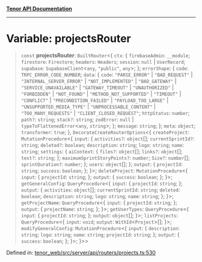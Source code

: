 [**Tenor API Documentation**](../../README.md)

***

# Variable: projectsRouter

> `const` **projectsRouter**: `BuiltRouter`\<\{ `ctx`: \{ `firebaseAdmin`: `__module`; `firestore`: `Firestore`; `headers`: `Headers`; `session`: `null` \| `UserRecord`; `supabase`: `SupabaseClient`\<`any`, `"public"`, `any`\>; \}; `errorShape`: \{ `code`: `TRPC_ERROR_CODE_NUMBER`; `data`: \{ `code`: `"PARSE_ERROR"` \| `"BAD_REQUEST"` \| `"INTERNAL_SERVER_ERROR"` \| `"NOT_IMPLEMENTED"` \| `"BAD_GATEWAY"` \| `"SERVICE_UNAVAILABLE"` \| `"GATEWAY_TIMEOUT"` \| `"UNAUTHORIZED"` \| `"FORBIDDEN"` \| `"NOT_FOUND"` \| `"METHOD_NOT_SUPPORTED"` \| `"TIMEOUT"` \| `"CONFLICT"` \| `"PRECONDITION_FAILED"` \| `"PAYLOAD_TOO_LARGE"` \| `"UNSUPPORTED_MEDIA_TYPE"` \| `"UNPROCESSABLE_CONTENT"` \| `"TOO_MANY_REQUESTS"` \| `"CLIENT_CLOSED_REQUEST"`; `httpStatus`: `number`; `path?`: `string`; `stack?`: `string`; `zodError`: `null` \| `typeToFlattenedError`\<`any`, `string`\>; \}; `message`: `string`; \}; `meta`: `object`; `transformer`: `true`; \}, `DecorateCreateRouterOptions`\<\{ `createProject`: `MutationProcedure`\<\{ `input`: \{ `activities?`: `object`[]; `currentSprintId?`: `string`; `deleted?`: `boolean`; `description`: `string`; `logo`: `string`; `name`: `string`; `settings`: \{ `aiContext`: \{ `files?`: `object`[]; `links?`: `object`[]; `text?`: `string`; \}; `maximumSprintStoryPoints?`: `number`; `Size?`: `number`[]; `sprintDuration?`: `number`; \}; `users`: `object`[]; \}; `output`: \{ `projectId`: `string`; `success`: `boolean`; \}; \}\>; `deleteProject`: `MutationProcedure`\<\{ `input`: \{ `projectId`: `string`; \}; `output`: \{ `success`: `boolean`; \}; \}\>; `getGeneralConfig`: `QueryProcedure`\<\{ `input`: \{ `projectId`: `string`; \}; `output`: \{ `activities`: `object`[]; `currentSprintId`: `string`; `deleted`: `boolean`; `description`: `string`; `logo`: `string`; `name`: `string`; \}; \}\>; `getProjectName`: `QueryProcedure`\<\{ `input`: \{ `projectId`: `string`; \}; `output`: \{ `projectName`: `string`; \}; \}\>; `getUserTypes`: `QueryProcedure`\<\{ `input`: \{ `projectId`: `string`; \}; `output`: `object`[]; \}\>; `listProjects`: `QueryProcedure`\<\{ `input`: `void`; `output`: `WithId`\<`Project`\>[]; \}\>; `modifyGeneralConfig`: `MutationProcedure`\<\{ `input`: \{ `description`: `string`; `logo`: `string`; `name`: `string`; `projectId`: `string`; \}; `output`: \{ `success`: `boolean`; \}; \}\>; \}\>\>

Defined in: [tenor\_web/src/server/api/routers/projects.ts:530](https://github.com/Apantli/Tenor/blob/b33873959b5093fc3e3d66ac4f230a78a6395bbd/tenor_web/src/server/api/routers/projects.ts#L530)
